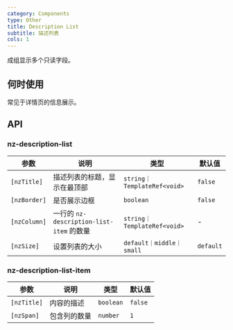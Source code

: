 ```yaml
---
category: Components
type: Other
title: Description List
subtitle: 描述列表
cols: 1
---
```


成组显示多个只读字段。

## 何时使用

常见于详情页的信息展示。

## API

### nz-description-list

| 参数 | 说明 | 类型 | 默认值 |
| -------- | ----------- | ---- | ------- |
| `[nzTitle]` | 描述列表的标题，显示在最顶部 | `string｜TemplateRef<void>` | `false` |
| `[nzBorder]` | 是否展示边框 | `boolean` | `false` |
| `[nzColumn]` | 一行的 `nz-description-list-item` 的数量 | `string｜TemplateRef<void>` | - |
| `[nzSize]` | 设置列表的大小 | `default｜middle｜small` | `default` |


### nz-description-list-item

| 参数 | 说明 | 类型 | 默认值 |
| -------- | ----------- | ---- | ------- |
| `[nzTitle]` | 内容的描述 | `boolean` | `false` |
| `[nzSpan]` | 包含列的数量 | `number` | `1` |

